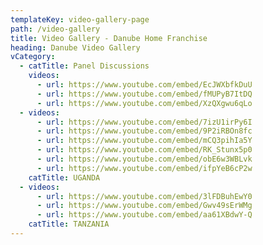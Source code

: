 ```yaml
---
templateKey: video-gallery-page
path: /video-gallery
title: Video Gallery - Danube Home Franchise
heading: Danube Video Gallery
vCategory:
  - catTitle: Panel Discussions
    videos:
      - url: https://www.youtube.com/embed/EcJWXbfkDuU
      - url: https://www.youtube.com/embed/fMUPyB7ItDQ
      - url: https://www.youtube.com/embed/XzQXgwu6qLo
  - videos:
      - url: https://www.youtube.com/embed/7izU1irPy6I
      - url: https://www.youtube.com/embed/9P2iRBOn8fc
      - url: https://www.youtube.com/embed/mCQ3pihIa5Y
      - url: https://www.youtube.com/embed/RK_Stunx5p0
      - url: https://www.youtube.com/embed/obE6w3WBLvk
      - url: https://www.youtube.com/embed/ifpYeB6cP2w
    catTitle: UGANDA
  - videos:
      - url: https://www.youtube.com/embed/3lFDBuhEwY0
      - url: https://www.youtube.com/embed/Gwv49sErWMg
      - url: https://www.youtube.com/embed/aa61XBdwY-Q
    catTitle: TANZANIA
---
```

